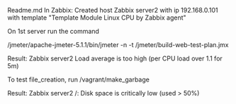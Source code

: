 ﻿Readme.md
In Zabbix:
Created host Zabbix server2 with ip 192.168.0.101 with template "Template Module Linux CPU by Zabbix agent"

On 1st server run the command

/jmeter/apache-jmeter-5.1.1/bin/jmeter -n -t /jmeter/build-web-test-plan.jmx


Result:
Zabbix server2	Load average is too high (per CPU load over 1.1 for 5m)

To test file_creation, run
/vagrant/make_garbage

Result:
Zabbix server2	/: Disk space is critically low (used > 50%)